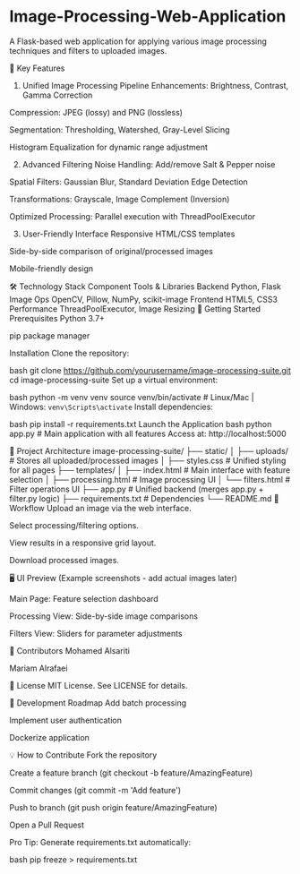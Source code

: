 # Image-Processing-Web-Application
A Flask-based web application for applying various image processing techniques and filters to uploaded images.

🌟 Key Features
1. Unified Image Processing Pipeline
Enhancements: Brightness, Contrast, Gamma Correction

Compression: JPEG (lossy) and PNG (lossless)

Segmentation: Thresholding, Watershed, Gray-Level Slicing

Histogram Equalization for dynamic range adjustment

2. Advanced Filtering
Noise Handling: Add/remove Salt & Pepper noise

Spatial Filters: Gaussian Blur, Standard Deviation Edge Detection

Transformations: Grayscale, Image Complement (Inversion)

Optimized Processing: Parallel execution with ThreadPoolExecutor

3. User-Friendly Interface
Responsive HTML/CSS templates

Side-by-side comparison of original/processed images

Mobile-friendly design

🛠️ Technology Stack
Component	Tools & Libraries
Backend	Python, Flask
Image Ops	OpenCV, Pillow, NumPy, scikit-image
Frontend	HTML5, CSS3
Performance	ThreadPoolExecutor, Image Resizing
🚀 Getting Started
Prerequisites
Python 3.7+

pip package manager

Installation
Clone the repository:

bash
git clone https://github.com/yourusername/image-processing-suite.git
cd image-processing-suite
Set up a virtual environment:

bash
python -m venv venv
source venv/bin/activate  # Linux/Mac | Windows: `venv\Scripts\activate`
Install dependencies:

bash
pip install -r requirements.txt
Launch the Application
bash
python app.py  # Main application with all features
Access at: http://localhost:5000

📂 Project Architecture
image-processing-suite/
├── static/
│   ├── uploads/           # Stores all uploaded/processed images
│   ├── styles.css         # Unified styling for all pages
├── templates/
│   ├── index.html         # Main interface with feature selection
│   ├── processing.html    # Image processing UI
│   └── filters.html       # Filter operations UI
├── app.py                 # Unified backend (merges app.py + filter.py logic)
├── requirements.txt       # Dependencies
└── README.md
🎨 Workflow
Upload an image via the web interface.

Select processing/filtering options.

View results in a responsive grid layout.

Download processed images.

🖥️ UI Preview
(Example screenshots - add actual images later)

Main Page: Feature selection dashboard

Processing View: Side-by-side image comparisons

Filters View: Sliders for parameter adjustments

🤝 Contributors
Mohamed Alsariti

Mariam Alrafaei

📜 License
MIT License. See LICENSE for details.

🔧 Development Roadmap
Add batch processing

Implement user authentication

Dockerize application

💡 How to Contribute
Fork the repository

Create a feature branch (git checkout -b feature/AmazingFeature)

Commit changes (git commit -m 'Add feature')

Push to branch (git push origin feature/AmazingFeature)

Open a Pull Request

Pro Tip: Generate requirements.txt automatically:

bash
pip freeze > requirements.txt
